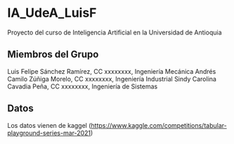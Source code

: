 # IA_UdeA_LuisF
Proyecto del curso de Inteligencia Artificial en la Universidad de Antioquia
## Miembros del Grupo
Luis Felipe Sánchez Ramírez, CC xxxxxxxx, Ingeniería Mecánica
Andrés Camilo Zúñiga Morelo, CC xxxxxxxx, Ingeniería Industrial
Sindy Carolina Cavadia Peña, CC xxxxxxxx, Ingeniería de Sistemas

## Datos
Los datos vienen de kaggel (https://www.kaggle.com/competitions/tabular-playground-series-mar-2021)
